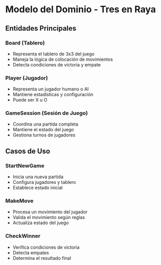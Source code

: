 # Modelo del Dominio - Tres en Raya

## Entidades Principales

### Board (Tablero)
- Representa el tablero de 3x3 del juego
- Maneja la lógica de colocación de movimientos
- Detecta condiciones de victoria y empate

### Player (Jugador)  
- Representa un jugador humano o AI
- Mantiene estadísticas y configuración
- Puede ser X u O

### GameSession (Sesión de Juego)
- Coordina una partida completa
- Mantiene el estado del juego
- Gestiona turnos de jugadores

## Casos de Uso

### StartNewGame
- Inicia una nueva partida
- Configura jugadores y tablero
- Establece estado inicial

### MakeMove
- Procesa un movimiento del jugador
- Valida el movimiento según reglas
- Actualiza estado del juego

### CheckWinner
- Verifica condiciones de victoria
- Detecta empates
- Determina el resultado final
